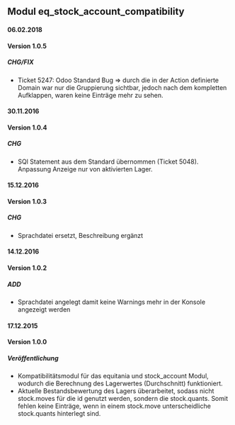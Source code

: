## Modul eq_stock_account_compatibility

#### 06.02.2018
#### Version 1.0.5
##### CHG/FIX
- Ticket 5247: Odoo Standard Bug => durch die in der Action definierte Domain war nur die Gruppierung sichtbar, jedoch nach dem kompletten Aufklappen, waren keine Einträge mehr zu sehen.

#### 30.11.2016
#### Version 1.0.4
##### CHG
- SQl Statement aus dem Standard übernommen (Ticket 5048). Anpassung Anzeige nur von aktivierten Lager.

#### 15.12.2016
#### Version 1.0.3
##### CHG
- Sprachdatei ersetzt, Beschreibung ergänzt

#### 14.12.2016
#### Version 1.0.2
##### ADD
- Sprachdatei angelegt damit keine Warnings mehr in der Konsole angezeigt werden

#### 17.12.2015
#### Version 1.0.0
##### Veröffentlichung
- Kompatibilitätsmodul für das equitania und stock_account Modul, wodurch die Berechnung des Lagerwertes (Durchschnitt) funktioniert.
- Aktuelle Bestandsbewertung des Lagers überarbeitet, sodass nicht stock.moves für die id genutzt werden, sondern die stock.quants. Somit fehlen keine Einträge, wenn in einem stock.move unterscheidliche stock.quants hinterlegt sind.